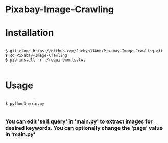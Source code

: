 # Pixabay-Image-Crawling

<h1>Installation</h1>
<pre>
<code>
$ git clone https://github.com/JaehyoJJAng/Pixabay-Image-Crawling.git
$ cd Pixabay-Image-Crawling
$ pip install -r ./requirements.txt
</code>
</pre>

<h1>Usage</h1>
<pre>
<code>
$ python3 main.py
</code>
</pre>

</hr>
<h3>
You can edit 'self.query' in 'main.py' to extract images for desired keywords.
You can optionally change the 'page' value in 'main.py'
</h3>
